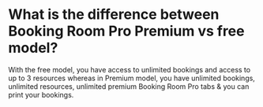 # What is the difference between Booking Room Pro Premium vs free model?

<p class="no-margin">With the free model, you have access to unlimited bookings and access to up to 3 resources whereas in Premium model, you have unlimited bookings, unlimited resources, unlimited premium Booking Room Pro tabs &amp; you can print your bookings.</p>

<Hubspot />


